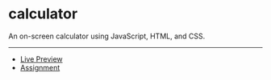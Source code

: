 # calculator

An on-screen calculator using JavaScript, HTML, and CSS.

---

- [Live Preview](https://4015-dev.github.io/calculator/)
- [Assignment](https://www.theodinproject.com/lessons/foundations-calculator)
